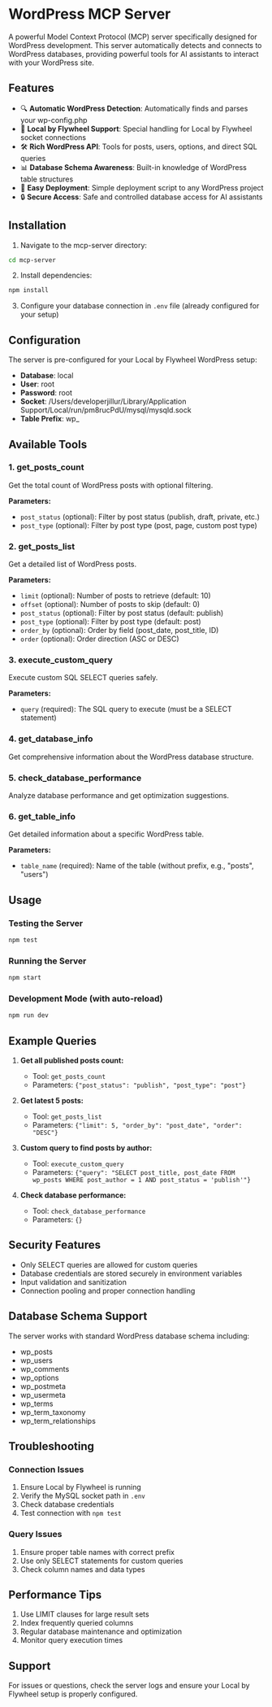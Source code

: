 # WordPress MCP Server

A powerful Model Context Protocol (MCP) server specifically designed for WordPress development. This server automatically detects and connects to WordPress databases, providing powerful tools for AI assistants to interact with your WordPress site.

## Features

- 🔍 **Automatic WordPress Detection**: Automatically finds and parses your wp-config.php
- 🔌 **Local by Flywheel Support**: Special handling for Local by Flywheel socket connections
- 🛠️ **Rich WordPress API**: Tools for posts, users, options, and direct SQL queries
- 📊 **Database Schema Awareness**: Built-in knowledge of WordPress table structures
- 🚀 **Easy Deployment**: Simple deployment script to any WordPress project
- 🔒 **Secure Access**: Safe and controlled database access for AI assistants

## Installation

1. Navigate to the mcp-server directory:
```bash
cd mcp-server
```

2. Install dependencies:
```bash
npm install
```

3. Configure your database connection in `.env` file (already configured for your setup)

## Configuration

The server is pre-configured for your Local by Flywheel WordPress setup:

- **Database**: local
- **User**: root
- **Password**: root
- **Socket**: /Users/developerjillur/Library/Application Support/Local/run/pm8rucPdU/mysql/mysqld.sock
- **Table Prefix**: wp_

## Available Tools

### 1. get_posts_count
Get the total count of WordPress posts with optional filtering.

**Parameters:**
- `post_status` (optional): Filter by post status (publish, draft, private, etc.)
- `post_type` (optional): Filter by post type (post, page, custom post type)

### 2. get_posts_list
Get a detailed list of WordPress posts.

**Parameters:**
- `limit` (optional): Number of posts to retrieve (default: 10)
- `offset` (optional): Number of posts to skip (default: 0)
- `post_status` (optional): Filter by post status (default: publish)
- `post_type` (optional): Filter by post type (default: post)
- `order_by` (optional): Order by field (post_date, post_title, ID)
- `order` (optional): Order direction (ASC or DESC)

### 3. execute_custom_query
Execute custom SQL SELECT queries safely.

**Parameters:**
- `query` (required): The SQL query to execute (must be a SELECT statement)

### 4. get_database_info
Get comprehensive information about the WordPress database structure.

### 5. check_database_performance
Analyze database performance and get optimization suggestions.

### 6. get_table_info
Get detailed information about a specific WordPress table.

**Parameters:**
- `table_name` (required): Name of the table (without prefix, e.g., "posts", "users")

## Usage

### Testing the Server
```bash
npm test
```

### Running the Server
```bash
npm start
```

### Development Mode (with auto-reload)
```bash
npm run dev
```

## Example Queries

1. **Get all published posts count:**
   - Tool: `get_posts_count`
   - Parameters: `{"post_status": "publish", "post_type": "post"}`

2. **Get latest 5 posts:**
   - Tool: `get_posts_list`
   - Parameters: `{"limit": 5, "order_by": "post_date", "order": "DESC"}`

3. **Custom query to find posts by author:**
   - Tool: `execute_custom_query`
   - Parameters: `{"query": "SELECT post_title, post_date FROM wp_posts WHERE post_author = 1 AND post_status = 'publish'"}`

4. **Check database performance:**
   - Tool: `check_database_performance`
   - Parameters: `{}`

## Security Features

- Only SELECT queries are allowed for custom queries
- Database credentials are stored securely in environment variables
- Input validation and sanitization
- Connection pooling and proper connection handling

## Database Schema Support

The server works with standard WordPress database schema including:
- wp_posts
- wp_users
- wp_comments
- wp_options
- wp_postmeta
- wp_usermeta
- wp_terms
- wp_term_taxonomy
- wp_term_relationships

## Troubleshooting

### Connection Issues
1. Ensure Local by Flywheel is running
2. Verify the MySQL socket path in `.env`
3. Check database credentials
4. Test connection with `npm test`

### Query Issues
1. Ensure proper table names with correct prefix
2. Use only SELECT statements for custom queries
3. Check column names and data types

## Performance Tips

1. Use LIMIT clauses for large result sets
2. Index frequently queried columns
3. Regular database maintenance and optimization
4. Monitor query execution times

## Support

For issues or questions, check the server logs and ensure your Local by Flywheel setup is properly configured.
